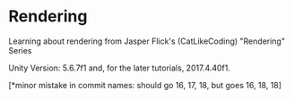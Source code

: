 # Rendering
Learning about rendering from Jasper Flick's (CatLikeCoding) "Rendering" Series

Unity Version: 5.6.7f1 and, for the later tutorials, 2017.4.40f1.


[*minor mistake in commit names: should go 16, 17, 18, but goes 16, 18, 18]

